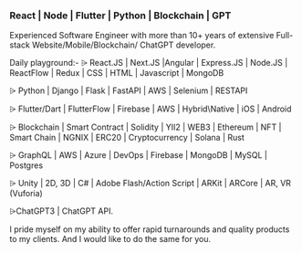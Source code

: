 
### React | Node | Flutter | Python | Blockchain | GPT
Experienced Software Engineer with more than 10+ years of extensive Full-stack
Website/Mobile/Blockchain/ ChatGPT developer.

Daily playground:-
⩥ React.JS | Next.JS |Angular | Express.JS | Node.JS | ReactFlow | Redux | CSS | HTML | Javascript | MongoDB

⩥ Python | Django | Flask | FastAPI | AWS | Selenium | RESTAPI

⩥ Flutter/Dart | FlutterFlow | Firebase | AWS | Hybrid\Native | iOS | Android

⩥ Blockchain | Smart Contract | Solidity | YII2 | WEB3 | Ethereum | NFT | Smart Chain | NGNIX | ERC20 | Cryptocurrency | Solana | Rust

⩥ GraphQL | AWS | Azure | DevOps | Firebase | MongoDB | MySQL | Postgres

⩥ Unity | 2D, 3D | C# | Adobe Flash/Action Script | ARKit | ARCore | AR, VR (Vuforia)

⩥ChatGPT3 | ChatGPT API.

I pride myself on my ability to offer rapid turnarounds and quality products to my clients. And I would like to do the same for you.
